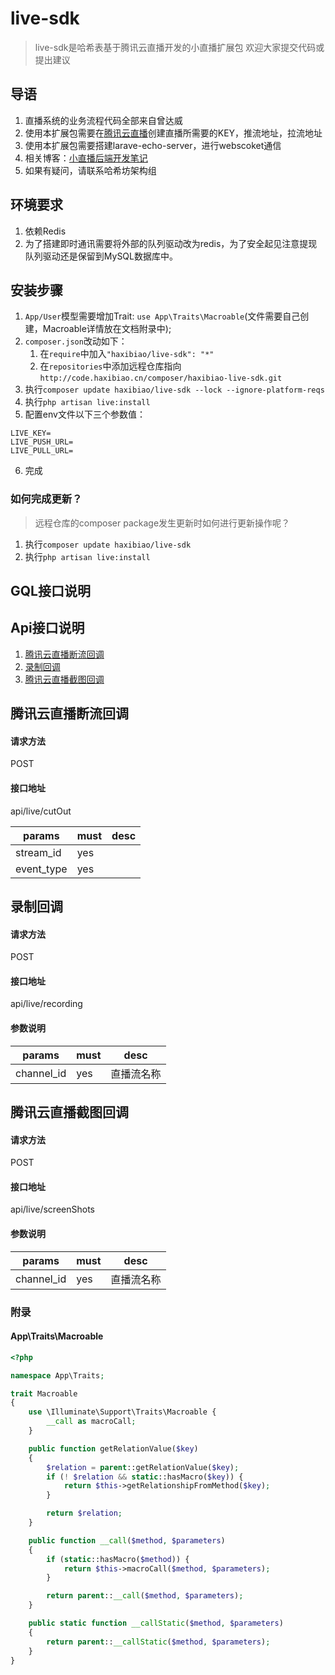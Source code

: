 # live-sdk

> live-sdk是哈希表基于腾讯云直播开发的小直播扩展包
> 欢迎大家提交代码或提出建议

## 导语
1. 直播系统的业务流程代码全部来自曾达威
2. 使用本扩展包需要在[腾讯云直播](https://console.cloud.tencent.com/live/livestat)创建直播所需要的KEY，推流地址，拉流地址 
3. 使用本扩展包需要搭建larave-echo-server，进行webscoket通信
4. 相关博客：[小直播后端开发笔记](http://haxibiao.com/blog/1695)
5. 如果有疑问，请联系哈希坊架构组

## 环境要求
1. 依赖Redis
2. 为了搭建即时通讯需要将外部的队列驱动改为redis，为了安全起见注意提现队列驱动还是保留到MySQL数据库中。

## 安装步骤
1. `App/User`模型需要增加Trait: `use App\Traits\Macroable`(文件需要自己创建，Macroable详情放在文档附录中);
2. `composer.json`改动如下：
    1. 在`require`中加入`"haxibiao/live-sdk": "*"`
    2. 在`repositories`中添加远程仓库指向`http://code.haxibiao.cn/composer/haxibiao-live-sdk.git` 
3. 执行`composer update haxibiao/live-sdk --lock --ignore-platform-reqs`
4. 执行`php artisan live:install`
5. 配置env文件以下三个参数值：
```
LIVE_KEY=
LIVE_PUSH_URL=
LIVE_PULL_URL=
```
6. 完成

### 如何完成更新？
> 远程仓库的composer package发生更新时如何进行更新操作呢？
1. 执行`composer update haxibiao/live-sdk`
2. 执行`php artisan live:install`

## GQL接口说明

## Api接口说明

1. [腾讯云直播断流回调](#腾讯云直播断流回调)
2. [录制回调](#录制回调)
3. [腾讯云直播截图回调](#腾讯云直播截图回调)

## 腾讯云直播断流回调

#### 请求方法 
POST 

#### 接口地址

api/live/cutOut

| params | must | desc |
| ---- | ---- | ---- |
| stream_id | yes |  |
| event_type | yes |  |


## 录制回调

#### 请求方法
POST

#### 接口地址

api/live/recording

#### 参数说明

| params | must | desc | 
| ---- | ---- | ---- |
|channel_id | yes | 直播流名称 | 

## 腾讯云直播截图回调

#### 请求方法
POST

#### 接口地址

api/live/screenShots

#### 参数说明

| params | must | desc | 
| ---- | ---- | ---- |
|channel_id | yes | 直播流名称 | 

### 附录
#### App\Traits\Macroable
```php
<?php

namespace App\Traits;

trait Macroable
{
    use \Illuminate\Support\Traits\Macroable {
        __call as macroCall;
    }

    public function getRelationValue($key)
    {
        $relation = parent::getRelationValue($key);
        if (! $relation && static::hasMacro($key)) {
            return $this->getRelationshipFromMethod($key);
        }

        return $relation;
    }

    public function __call($method, $parameters)
    {
        if (static::hasMacro($method)) {
            return $this->macroCall($method, $parameters);
        }

        return parent::__call($method, $parameters);
    }

    public static function __callStatic($method, $parameters)
    {
        return parent::__callStatic($method, $parameters);
    }
}
```